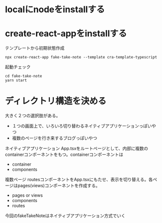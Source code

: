 # localにnodeをinstallする

# create-react-appをinstallする

テンプレートから初期状態作成
```
npx create-react-app fake-take-note --template cra-template-typescript
```

起動チェック
```
cd fake-take-note
yarn start
```

# ディレクトリ構造を決める
大きく２つの選択肢がある。

* １つの画面上で、いろいろ切り替わるネイティブアプリケーションっぽいやつ
* 複数のページを行き来するブログっぽいやつ

ネイティブアプリケーション
App.tsxをルートページとして、内部に複数のcontainerコンポーネントをもつ。containerコンポーネントは
* container
* components


複数ページ
routesコンポーネントをApp.tsxにもたせ、表示を切り替える。各ページはpages(views)コンポーネントを作成する。
* pages or views
* components
* routes

今回のfakeTakeNoteはネイティブアプリケーション方式でいく